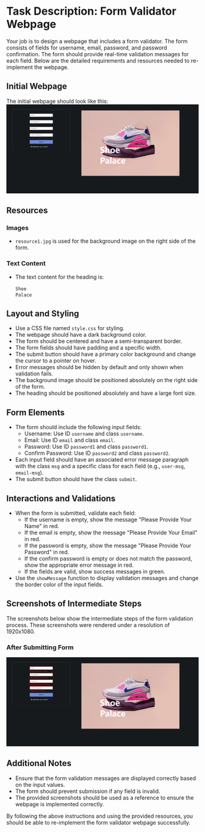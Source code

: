 
# Task Description: Form Validator Webpage

Your job is to design a webpage that includes a form validator. The form consists of fields for username, email, password, and password confirmation. The form should provide real-time validation messages for each field. Below are the detailed requirements and resources needed to re-implement the webpage.

## Initial Webpage
The initial webpage should look like this:
![initial webpage](./_images/origin.png)

## Resources
### Images
- `resource1.jpg` is used for the background image on the right side of the form.

### Text Content
- The text content for the heading is:
  ```
  Shoe 
  Palace
  ```

## Layout and Styling
- Use a CSS file named `style.css` for styling.
- The webpage should have a dark background color.
- The form should be centered and have a semi-transparent border.
- The form fields should have padding and a specific width.
- The submit button should have a primary color background and change the cursor to a pointer on hover.
- Error messages should be hidden by default and only shown when validation fails.
- The background image should be positioned absolutely on the right side of the form.
- The heading should be positioned absolutely and have a large font size.

## Form Elements
- The form should include the following input fields:
  - Username: Use ID `username` and class `username`.
  - Email: Use ID `email` and class `email`.
  - Password: Use ID `password1` and class `password1`.
  - Confirm Password: Use ID `password2` and class `password2`.
- Each input field should have an associated error message paragraph with the class `msg` and a specific class for each field (e.g., `user-msg`, `email-msg`).
- The submit button should have the class `submit`.

## Interactions and Validations
- When the form is submitted, validate each field:
  - If the username is empty, show the message "Please Provide Your Name" in red.
  - If the email is empty, show the message "Please Provide Your Email" in red.
  - If the password is empty, show the message "Please Provide Your Password" in red.
  - If the confirm password is empty or does not match the password, show the appropriate error message in red.
  - If the fields are valid, show success messages in green.
- Use the `showMessage` function to display validation messages and change the border color of the input fields.

## Screenshots of Intermediate Steps
The screenshots below show the intermediate steps of the form validation process. These screenshots were rendered under a resolution of 1920x1080.

### After Submitting Form
![after submitting form](./_images/after_submit.png)

## Additional Notes
- Ensure that the form validation messages are displayed correctly based on the input values.
- The form should prevent submission if any field is invalid.
- The provided screenshots should be used as a reference to ensure the webpage is implemented correctly.

By following the above instructions and using the provided resources, you should be able to re-implement the form validator webpage successfully.

